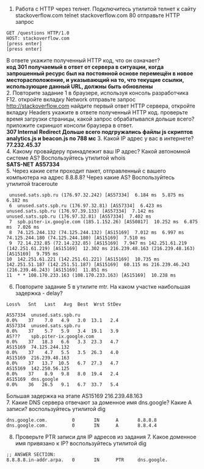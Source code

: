1. Работа c HTTP через телнет.
Подключитесь утилитой телнет к сайту stackoverflow.com telnet stackoverflow.com 80
отправьте HTTP запрос
```
GET /questions HTTP/1.0
HOST: stackoverflow.com
[press enter]
[press enter]
```
В ответе укажите полученный HTTP код, что он означает?   
**код 301 получаемый в ответ от сервера в ситуации, когда запрошенный ресурс был на постоянной основе перемещён в новое месторасположение, и указывающий на то, что текущие ссылки, использующие данный URL, должны быть обновлены**  
2. Повторите задание 1 в браузере, используя консоль разработчика F12.
откройте вкладку Network
отправьте запрос http://stackoverflow.com
найдите первый ответ HTTP сервера, откройте вкладку Headers
укажите в ответе полученный HTTP код.
проверьте время загрузки страницы, какой запрос обрабатывался дольше всего?
приложите скриншот консоли браузера в ответ.  
**307 Internal Redirect Дольше всего подгружались файлы js скриптов analytics.js и beacon.js по 788 мс**
3. Какой IP адрес у вас в интернете? **77.232.45.37**  
4. Какому провайдеру принадлежит ваш IP адрес? Какой автономной системе AS? Воспользуйтесь утилитой whois  
**SATS-NET**
**AS57334**  
5. Через какие сети проходит пакет, отправленный с вашего компьютера на адрес 8.8.8.8? Через какие AS? Воспользуйтесь утилитой traceroute
```
 unused.sats.spb.ru (176.97.32.242) [AS57334]  6.184 ms  5.875 ms  6.182 ms
 6  unused.sats.spb.ru (176.97.32.81) [AS57334]  6.423 ms unused.sats.spb.ru (176.97.39.133) [AS57334]  7.142 ms unused.sats.spb.ru (176.97.32.81) [AS57334]  7.402 ms
 7  spb.piter-ix.google.com (185.1.152.26) [AS50817]  10.252 ms  6.875 ms  7.026 ms
 8  74.125.244.132 (74.125.244.132) [AS15169]  7.012 ms  6.997 ms 74.125.244.180 (74.125.244.180) [AS15169]  7.510 ms
 9  72.14.232.85 (72.14.232.85) [AS15169]  7.947 ms 142.251.61.219 (142.251.61.219) [AS15169]  12.302 ms 216.239.48.163 (216.239.48.163) [AS15169]  9.795 ms
10  142.251.61.221 (142.251.61.221) [AS15169]  10.735 ms 142.251.51.187 (142.251.51.187) [AS15169]  60.115 ms 216.239.46.243 (216.239.46.243) [AS15169]  11.851 ms
11  * * 108.170.233.163 (108.170.233.163) [AS15169]  10.238 ms
````  
6. Повторите задание 5 в утилите mtr. На каком участке наибольшая задержка - delay?
```
Loss%   Snt   Last   Avg  Best  Wrst StDev
 
AS57334  unused.sats.spb.ru                                                                                   0.0%    37    7.0   4.9   3.0  13.1   2.4
AS57334  unused.sats.spb.ru                                                                                   0.0%    37    5.7   5.9   3.4  19.1   3.9
AS???    spb.piter-ix.google.com                                                                              0.0%    37   18.3   6.6   3.3  23.3   4.7
AS15169  74.125.244.132                                                                                       0.0%    37    4.7   5.5   3.5  26.3   4.0
AS15169  216.239.48.163                                                                                       0.0%    37   13.7  10.5   6.7  27.3   4.7
AS15169  142.250.56.125                                                                                       0.0%    37    8.9   9.8   8.0  19.4   2.4
AS15169  dns.google                                                                                           0.0%    36   26.5   9.1   6.7  33.7   5.4
```
Большая задержка на этапе AS15169  216.239.48.163  
7. Какие DNS сервера отвечают за доменное имя dns.google? Какие A записи? воспользуйтесь утилитой dig  
```
dns.google.com.         0       IN      A       8.8.8.8
dns.google.com.         0       IN      A       8.8.4.4
```
8. Проверьте PTR записи для IP адресов из задания 7. Какое доменное имя привязано к IP? воспользуйтесь утилитой dig  
```
;; ANSWER SECTION:
8.8.8.8.in-addr.arpa.   0       IN      PTR     dns.google.
```